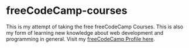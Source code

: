 # freeCodeCamp-courses
This is my attempt of taking the free freeCodeCamp Courses. This is also my form of learning new knowledge about web development and programming in general. 
Visit my <a href="https://www.freecodecamp.org/louispawaon">freeCodeCamp Profile here</a>.
